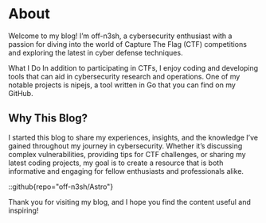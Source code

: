 # About
Welcome to my blog! I’m off-n3sh, a cybersecurity enthusiast with a passion for diving into the world of Capture The Flag (CTF) competitions and exploring the latest in cyber defense techniques.

What I Do
In addition to participating in CTFs, I enjoy coding and developing tools that can aid in cybersecurity research and operations. One of my notable projects is nipejs, a tool written in Go that you can find on my GitHub.

## Why This Blog?
I started this blog to share my experiences, insights, and the knowledge I’ve gained throughout my journey in cybersecurity. Whether it’s discussing complex vulnerabilities, providing tips for CTF challenges, or sharing my latest coding projects, my goal is to create a resource that is both informative and engaging for fellow enthusiasts and professionals alike.

::github{repo="off-n3sh/Astro"}

Thank you for visiting my blog, and I hope you find the content useful and inspiring!

<!--
> ### Sources of images used in this site
> - [Unsplash](https://unsplash.com/)
> - [星と少女](https://www.pixiv.net/artworks/108916539) by [Stella](https://www.pixiv.net/users/93273965)
> - [Rabbit - v1.4 Showcase](https://civitai.com/posts/586908) by [Rabbit_YourMajesty](https://civitai.com/user/Rabbit_YourMajesty)
> - **My Custom Image** (Used in the homepage)  

![My Image](../assets/images/off.JPEG)
-->
